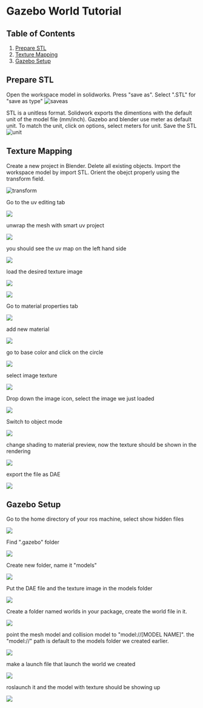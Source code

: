 # Gazebo World Tutorial
## Table of Contents  
1. [Prepare STL](#Prepare-STL)
2. [Texture Mapping](#Texture-Mapping)
3. [Gazebo Setup](#Gazebo-Setup)
## Prepare STL
Open the workspace model in solidworks. Press "save as". Select ".STL" for "save as type"
![saveas](/images/solidworks_saveas.png)

STL is a unitless format. Solidwork exports the dimentions with the default unit of the model file (mm/inch). Gazebo and blender use meter as default unit. To match the unit, click on options,  select meters for unit. Save the STL
![unit](/images/stl_unit.png)

## Texture Mapping
Create a new project in Blender. Delete all existing objects. Import the workspace model by import STL. Orient the obejct properly using the transform field.  

![transform](/images/transform.png)

Go to the uv editing tab

![](/images/uv_editing.png)

unwrap the mesh with smart uv project

![](/images/uv_unwrap.png)

you should see the uv map on the left hand side

![](/images/uv_map.png)

load the desired texture image

![](/images/loadtexture.png)

![](/images/loadtexture2.png)

Go to material properties tab

![](/images/settexture.png)

add new material 

![](/images/settexture2.png)

go to base color and click on the circle

![](/images/settexture3.png)

select image texture

![](/images/settexture4.png)

Drop down the image icon, select the image we just loaded 

![](/images/settexture5.png)

Switch to object mode

![](/images/settexture6.png)

change shading to material preview, now the texture should be shown in the rendering 

![](/images/settexture7.png)

export the file as DAE

![](/images/export.png)

## Gazebo Setup

Go to the home directory of your ros machine, select show hidden files 

![](/images/gazebo1.png)

Find ".gazebo" folder 

![](/images/gazebo2.png)

Create new folder, name it "models"

![](/images/gazebo3.png)

Put the DAE file and the texture image in the models folder

![](/images/gazebo4.png)

Create a folder named worlds in your package, create the world file in it.

![](/images/gazebo5.png)

point the mesh model and collision model to "model://[MODEL NAME]". the "model://" path is default to the models folder we created earlier. 

![](/images/gazebo6.png)

make a launch file that launch the world we created

![](/images/gazebo7.png)

roslaunch it and the model with texture should be showing up

![](/images/gazebo.png)
